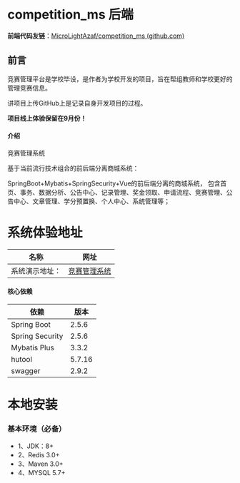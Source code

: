 # competition_ms 后端

**前端代码友链**：[MicroLightAzaf/competition_ms (github.com)](https://github.com/MicroLightAzaf/competition_ms)

## 前言

竞赛管理平台是学校毕设，是作者为学校开发的项目，旨在帮组教师和学校更好的管理竞赛信息。

讲项目上传GitHub上是记录自身开发项目的过程。

**项目线上体验保留在9月份！**

#### 介绍

竞赛管理系统

基于当前流行技术组合的前后端分离商城系统： 

SpringBoot+Mybatis+SpringSecurity+Vue的前后端分离的商城系统， 包含首页、事务、数据分析、公告中心、记录管理、奖金领取、申请流程、竞赛管理、公告中心、文章管理、学分预置换、个人中心、系统管理等；

# 系统体验地址

| 名称           | 网址                                              |
| -------------- | ------------------------------------------------- |
| 系统演示地址： | [竞赛管理系统](http://182.254.226.174:8185/login) |



#### 核心依赖

| 依赖            | 版本   |
| --------------- | ------ |
| Spring Boot     | 2.5.6  |
| Spring Security | 2.5.6  |
| Mybatis Plus    | 3.3.2  |
| hutool          | 5.7.16 |
| swagger         | 2.9.2  |

# 本地安装

### 基本环境（必备）

- 1、JDK：8+
- 2、Redis 3.0+
- 3、Maven 3.0+
- 4、MYSQL 5.7+



